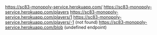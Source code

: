 


https://sc83-monopoly-service.herokuapp.com/
https://sc83-monopoly-service.herokuapp.com/players
https://sc83-monopoly-service.herokuapp.com/players/1
https://sc83-monopoly-service.herokuapp.com/players/-1 (not found)
https://sc83-monopoly-service.herokuapp.com/blob (undefined endpoint)
